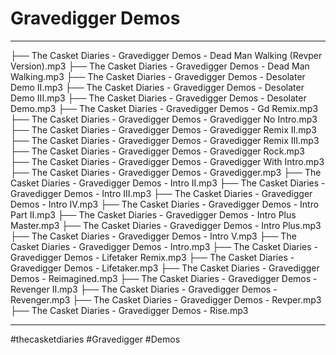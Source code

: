 # Gravedigger Demos

---

├── The Casket Diaries - Gravedigger Demos - Dead Man Walking (Revper Version).mp3
├── The Casket Diaries - Gravedigger Demos - Dead Man Walking.mp3
├── The Casket Diaries - Gravedigger Demos - Desolater Demo II.mp3
├── The Casket Diaries - Gravedigger Demos - Desolater Demo III.mp3
├── The Casket Diaries - Gravedigger Demos - Desolater Demo.mp3
├── The Casket Diaries - Gravedigger Demos - Gd Remix.mp3
├── The Casket Diaries - Gravedigger Demos - Gravedigger No Intro.mp3
├── The Casket Diaries - Gravedigger Demos - Gravedigger Remix II.mp3
├── The Casket Diaries - Gravedigger Demos - Gravedigger Remix III.mp3
├── The Casket Diaries - Gravedigger Demos - Gravedigger Rock.mp3
├── The Casket Diaries - Gravedigger Demos - Gravedigger With Intro.mp3
├── The Casket Diaries - Gravedigger Demos - Gravedigger.mp3
├── The Casket Diaries - Gravedigger Demos - Intro II.mp3
├── The Casket Diaries - Gravedigger Demos - Intro III.mp3
├── The Casket Diaries - Gravedigger Demos - Intro IV.mp3
├── The Casket Diaries - Gravedigger Demos - Intro Part II.mp3
├── The Casket Diaries - Gravedigger Demos - Intro Plus Master.mp3
├── The Casket Diaries - Gravedigger Demos - Intro Plus.mp3
├── The Casket Diaries - Gravedigger Demos - Intro V.mp3
├── The Casket Diaries - Gravedigger Demos - Intro.mp3
├── The Casket Diaries - Gravedigger Demos - Lifetaker Remix.mp3
├── The Casket Diaries - Gravedigger Demos - Lifetaker.mp3
├── The Casket Diaries - Gravedigger Demos - Reimagined.mp3
├── The Casket Diaries - Gravedigger Demos - Revenger II.mp3
├── The Casket Diaries - Gravedigger Demos - Revenger.mp3
├── The Casket Diaries - Gravedigger Demos - Revper.mp3
├── The Casket Diaries - Gravedigger Demos - Rise.mp3

---

#thecasketdiaries #Gravedigger #Demos 